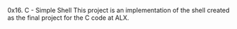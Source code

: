 0x16. C - Simple Shell
This project is an implementation of the shell created as the final project for the C code at ALX.
